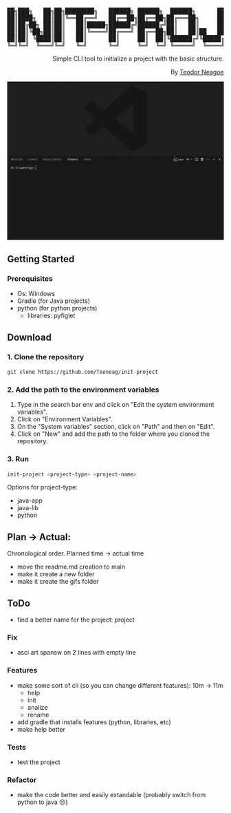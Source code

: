 <div align="center">
<pre>
██╗███╗   ██╗██╗████████╗   ██████╗ ██████╗  ██████╗      ██╗███████╗ ██████╗████████╗
██║████╗  ██║██║╚══██╔══╝   ██╔══██╗██╔══██╗██╔═══██╗     ██║██╔════╝██╔════╝╚══██╔══╝
██║██╔██╗ ██║██║   ██║█████╗██████╔╝██████╔╝██║   ██║     ██║█████╗  ██║        ██║   
██║██║╚██╗██║██║   ██║╚════╝██╔═══╝ ██╔══██╗██║   ██║██   ██║██╔══╝  ██║        ██║   
██║██║ ╚████║██║   ██║      ██║     ██║  ██║╚██████╔╝╚█████╔╝███████╗╚██████╗   ██║   
╚═╝╚═╝  ╚═══╝╚═╝   ╚═╝      ╚═╝     ╚═╝  ╚═╝ ╚═════╝  ╚════╝ ╚══════╝ ╚═════╝   ╚═╝   
</pre>
<div align="right">

Simple CLI tool to initialize a project with the basic structure.

By [Teodor Neagoe](https://github.com/Teoneag)

</div>
<img src="gifs/init-project Preview.gif" alt="init-project"/>
</div>

## Getting Started

### Prerequisites

- Os: Windows
- Gradle (for Java projects)
- python (for python projects)
  - libraries: pyfiglet

## Download

### 1. Clone the repository

```bash
git clone https://github.com/Teoneag/init-project
```

### 2. Add the path to the environment variables

1. Type in the search bar env and click on "Edit the system environment variables".
2. Click on "Environment Variables".
3. On the "System variables" section, click on "Path" and then on "Edit".
4. Click on "New" and add the path to the folder where you cloned the repository.

### 3. Run
   
```bash
init-project <project-type> <project-name>
```
Options for project-type:
- java-app
- java-lib
- python

## Plan -> Actual: 

Chronological order. Planned time -> actual time
- move the readme.md creation to main
- make it create a new folder
- make it create the gifs folder

## ToDo

- find a better name for the project: project

### Fix

- asci art spansw on 2 lines with empty line

### Features

- make some sort of cli (so you can change different features): 10m -> 11m
  - help
  - init <type> <name>
  - analize
  - rename <newName>
- add gradle that installs features (python, libraries, etc)
- make help better

### Tests

- test the project

### Refactor

- make the code better and easily extandable (probably switch from python to java 😢)